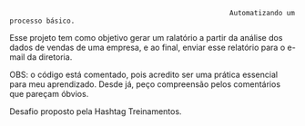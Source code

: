                                                           Automatizando um processo básico. 

Esse projeto tem como objetivo gerar um ralatório a partir da análise dos dados de vendas de uma empresa, 
e ao final, enviar esse relatório para o e-mail da diretoria.

OBS: o código está comentado, pois acredito  ser uma prática essencial para meu aprendizado. 
Desde já, peço compreensão pelos comentários que pareçam óbvios.

Desafio proposto pela Hashtag Treinamentos.

